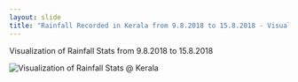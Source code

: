 ```yaml
---
layout: slide
title: "Rainfall Recorded in Kerala from 9.8.2018 to 15.8.2018 - Visualized"
---
```

Visualization of Rainfall Stats from 9.8.2018 to 15.8.2018

![Visualization of Rainfall Stats @ Kerala](https://rawgit.com/sathishnotes/KeralaFloodRelief/master/Kerala_Rainfall.png)

